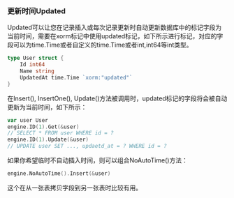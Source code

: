### 更新时间Updated

Updated可以让您在记录插入或每次记录更新时自动更新数据库中的标记字段为当前时间，需要在xorm标记中使用updated标记，如下所示进行标记，对应的字段可以为time.Time或者自定义的time.Time或者int,int64等int类型。

```Go
type User struct {
    Id int64
    Name string
    UpdatedAt time.Time `xorm:"updated"`
}
```

在Insert(), InsertOne(), Update()方法被调用时，updated标记的字段将会被自动更新为当前时间，如下所示：

```Go
var user User
engine.ID(1).Get(&user)
// SELECT * FROM user WHERE id = ?
engine.ID(1).Update(&user)
// UPDATE user SET ..., updaetd_at = ? WHERE id = ?
```

如果你希望临时不自动插入时间，则可以组合NoAutoTime()方法：

```Go
engine.NoAutoTime().Insert(&user)
```
这个在从一张表拷贝字段到另一张表时比较有用。
